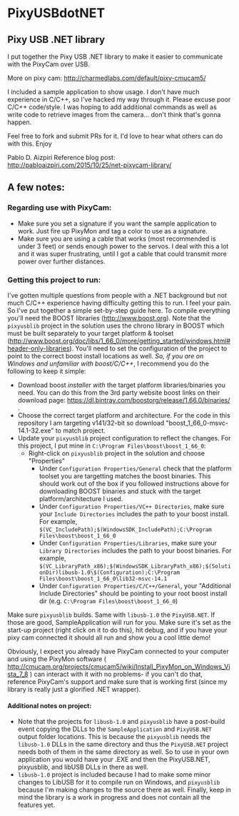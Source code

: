 # PixyUSBdotNET
## Pixy USB .NET library

I put together the Pixy USB .NET library to make it easier to communicate with the PixyCam over USB. 

More on pixy cam: http://charmedlabs.com/default/pixy-cmucam5/

I included a sample application to show usage. I don't have much experience in C/C++, so I've hacked my way through it. Please excuse poor C/C++ code/style.
I was hoping to add additional commands as well as write code to retrieve images from the camera... don't think that's gonna happen.

Feel free to fork and submit PRs for it. I'd love to hear what others can do with this. Enjoy

Pablo D. Aizpiri
Reference blog post: http://pabloaizpiri.com/2015/10/25/net-pixycam-library/

## A few notes:

### Regarding use with PixyCam:
- Make sure you set a signature if you want the sample application to work. Just fire up PixyMon and tag a color to use as a signature.
- Make sure you are using a cable that works (most recommended is under 3 feet) or sends enough power to the servos. I deal with this a lot and it was super frustrating, until I got a cable that could transmit more power over further distances.

### Getting this project to run:
I've gotten multiple questions from people with a .NET background but not much C/C++ experience having difficulty getting this to run. I feel your pain. So I've put together a simple set-by-step guide here. To compile everything you'll need the BOOST libraries (http://www.boost.org). Note that the `pixyusblib` project in the solution uses the chrono library in BOOST which must be built separately to your target platform & toolset (http://www.boost.org/doc/libs/1_66_0/more/getting_started/windows.html#header-only-libraries). You'll need to set the configuration of the project to point to the correct boost install locations as well. *So, if you are on Windows and unfamiliar with boost/C/C++*, I recommend you do the following to keep it simple:
- Download boost *installer* _with_ the target platform libraries/binaries you need. You can do this from the 3rd party website boost links on their download page: https://dl.bintray.com/boostorg/release/1.66.0/binaries/ . 
- Choose the correct target platform and architecture. For the code in this repository I am targeting v141/32-bit so download "boost_1_66_0-msvc-14.1-32.exe" to match project.
- Update your `pixyusblib` project configuration to reflect the changes. For this project, I put mine in `C:\Program Files\boost\boost_1_66_0`:
  - Right-click on `pixyusblib` project in the solution and choose "Properties"
    - Under `Configuration Properties/General` check that the platform toolset you are targetting matches the boost binaries. This should work out of the box if you followed instructions above for downloading BOOST binaries and stuck with the target platform/architecture I used.
    - Under `Configuration Properties/VC++ Directories`, make sure your `Include Directories` includes the path to your boost install. For example, `$(VC_IncludePath);$(WindowsSDK_IncludePath);C:\Program Files\boost\boost_1_66_0`
    - Under `Configuration Properties/Libraries`, make sure your `Library Directories` includes the path to your boost binaries. For example, `$(VC_LibraryPath_x86);$(WindowsSDK_LibraryPath_x86);$(SolutionDir)libusb-1.0\$(Configuration);C:\Program Files\boost\boost_1_66_0\lib32-msvc-14.1`
    - Under `Configuration Properties/C/C++/General`, your "Additional Include Directories" should be pointing to your root boost install dir (e.g. `C:\Program Files\boost\boost_1_66_0`) 

Make sure `pixyusblib` builds. Same with `libusb-1.0` the `PixyUSB.NET`. If those are good, SampleApplication will run for you. Make sure it's set as the start-up project (right click on it to do this), hit debug, and if you have your pixy cam connected it should all run and show you a cool little demo! 

Obviously, I expect you already have PixyCam connected to your computer and using the PixyMon software ( http://cmucam.org/projects/cmucam5/wiki/Install_PixyMon_on_Windows_Vista_7_8 ) can interact with it with no problems- if you can't do that, reference PixyCam's support and make sure that is working first (since my library is really just a glorified .NET wrapper).

#### Additional notes on project:
- Note that the projects for `libusb-1.0` and `pixyusblib` have a post-build event copying the DLLs to the `SampleApplication` and `PixyUSB.NET` output folder locations. This is because the `pixyusblib` needs the `libusb-1.0` DLLs in the same directory and thus the `PixyUSB.NET` project needs both of them in the same directory as well. So to use in your own application you would have your .EXE and then the PixyUSB.NET, pixyusblib, and libUSB DLLs in there as well.
- `libusb-1.0` project is included because I had to make some minor changes to LibUSB for it to compile run on Windows, and `pixyusblib` because I'm making changes to the source there as well.
Finally, keep in mind the library is a work in progress and does not contain all the features yet. 


